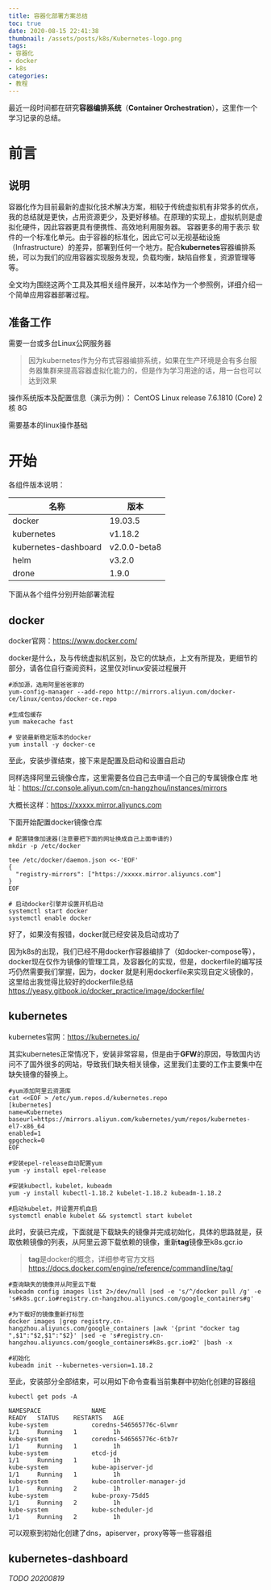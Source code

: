 ```yaml
---
title: 容器化部署方案总结
toc: true
date: 2020-08-15 22:41:38
thumbnail: /assets/posts/k8s/Kubernetes-logo.png
tags:
- 容器化
- docker
- k8s
categories:
- 教程
---
```

最近一段时间都在研究**容器编排系统**（**Container Orchestration**），这里作一个学习记录的总结。

<!-- more -->

# 前言

## 说明
 容器化作为目前最新的虚拟化技术解决方案，相较于传统虚拟机有非常多的优点，我的总结就是更快，占用资源更少，及更好移植。在原理的实现上，虚拟机则是虚拟化硬件，因此容器更具有便携性、高效地利用服务器。 容器更多的用于表示 软件的一个标准化单元。由于容器的标准化，因此它可以无视基础设施（Infrastructure）的差异，部署到任何一个地方。配合**kubernetes**容器编排系统，可以为我们的应用容器实现服务发现，负载均衡，缺陷自修复，资源管理等等。
 
 全文均为围绕这两个工具及其相关组件展开，以本站作为一个参照例，详细介绍一个简单应用容器部署过程。
 
## 准备工作
需要一台或多台Linux公网服务器
>因为kubernetes作为分布式容器编排系统，如果在生产环境是会有多台服务器集群来提高容器虚拟化能力的，但是作为学习用途的话，用一台也可以达到效果

操作系统版本及配置信息（演示为例）：
CentOS Linux release 7.6.1810 (Core) 2核 8G

需要基本的linux操作基础

# 开始

各组件版本说明：

|  名称   | 版本  |
|  ----  | ----  |
| docker  | 19.03.5 |
| kubernetes  | v1.18.2 |
| kubernetes-dashboard  | v2.0.0-beta8 |
| helm  | v3.2.0 |
| drone  | 1.9.0 |

下面从各个组件分别开始部署流程

## docker

docker官网：<https://www.docker.com/>

docker是什么，及与传统虚拟机区别，及它的优缺点，上文有所提及，更细节的部分，请各位自行查阅资料，这里仅对linux安装过程展开

```shell script
#添加源，选用阿里爸爸家的
yum-config-manager --add-repo http://mirrors.aliyun.com/docker-ce/linux/centos/docker-ce.repo

#生成包缓存
yum makecache fast
  
# 安装最新稳定版本的docker
yum install -y docker-ce
```

至此，安装步骤结束，接下来是配置及启动和设置自启动

同样选择阿里云镜像仓库，这里需要各位自己去申请一个自己的专属镜像仓库
地址：<https://cr.console.aliyun.com/cn-hangzhou/instances/mirrors>

大概长这样：https://xxxxx.mirror.aliyuncs.com

下面开始配置docker镜像仓库

```shell script
# 配置镜像加速器(注意要把下面的网址换成自己上面申请的)
mkdir -p /etc/docker

tee /etc/docker/daemon.json <<-'EOF'
{
  "registry-mirrors": ["https://xxxxx.mirror.aliyuncs.com"]
}
EOF

# 启动docker引擎并设置开机启动
systemctl start docker
systemctl enable docker
```
好了，如果没有报错，docker就已经安装及启动成功了

因为k8s的出现，我们已经不用docker作容器编排了（如docker-compose等），docker现在仅作为镜像的管理工具，及容器化的实现，但是，dockerfile的编写技巧仍然需要我们掌握，因为，docker
就是利用dockerfile来实现自定义镜像的，这里给出我觉得比较好的dockerfile总结<https://yeasy.gitbook.io/docker_practice/image/dockerfile/>

## kubernetes

kubernetes官网：<https://kubernetes.io/>

其实kubernetes正常情况下，安装非常容易，但是由于**GFW**的原因，导致国内访问不了国外很多的网站，导致我们缺失相关镜像，这里我们主要的工作主要集中在缺失镜像的替换上。

```shell script
#yum添加阿里云资源库
cat <<EOF > /etc/yum.repos.d/kubernetes.repo
[kubernetes]
name=Kubernetes
baseurl=https://mirrors.aliyun.com/kubernetes/yum/repos/kubernetes-el7-x86_64
enabled=1
gpgcheck=0
EOF

#安装epel-release自动配置yum
yum -y install epel-release

#安装kubectl，kubelet，kubeadm
yum -y install kubectl-1.18.2 kubelet-1.18.2 kubeadm-1.18.2

#启动kubelet，并设置开机自启
systemctl enable kubelet && systemctl start kubelet
```

此时，安装已完成，下面就是下载缺失的镜像并完成初始化，具体的思路就是，获取依赖镜像的列表，从阿里云源下载依赖的镜像，重新**tag**镜像至k8s.gcr.io
>**tag**是docker的概念，详细参考官方文档<https://docs.docker.com/engine/reference/commandline/tag/>

```shell script
#查询缺失的镜像并从阿里云下载
kubeadm config images list 2>/dev/null |sed -e 's/^/docker pull /g' -e 's#k8s.gcr.io#registry.cn-hangzhou.aliyuncs.com/google_containers#g'

#为下载好的镜像重新打标签
docker images |grep registry.cn-hangzhou.aliyuncs.com/google_containers |awk '{print "docker tag ",$1":"$2,$1":"$2}' |sed -e 's#registry.cn-hangzhou.aliyuncs.com/google_containers#k8s.gcr.io#2' |bash -x

#初始化
kubeadm init --kubernetes-version=1.18.2
```

至此，安装部分全部结束，可以用如下命令查看当前集群中初始化创建的容器组
```shell script
kubectl get pods -A

NAMESPACE              NAME                                         READY   STATUS    RESTARTS   AGE
kube-system            coredns-546565776c-6lwmr                     1/1     Running   1          1h
kube-system            coredns-546565776c-6tb7r                     1/1     Running   1          1h
kube-system            etcd-jd                                      1/1     Running   1          1h
kube-system            kube-apiserver-jd                            1/1     Running   1          1h
kube-system            kube-controller-manager-jd                   1/1     Running   2          1h
kube-system            kube-proxy-75dd5                             1/1     Running   2          1h
kube-system            kube-scheduler-jd                            1/1     Running   2          1h
```
可以观察到初始化创建了dns，apiserver，proxy等等一些容器组


## kubernetes-dashboard
_TODO 20200819_ 